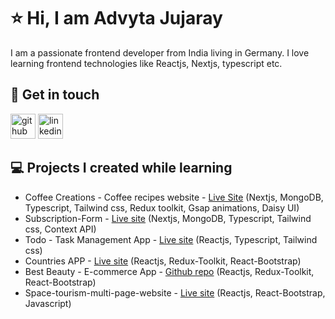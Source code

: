 # ⭐ Hi, I am Advyta Jujaray

I am a passionate frontend developer from India living in Germany.
I love learning frontend technologies like Reactjs, Nextjs, typescript etc. 

## 👋 Get in touch
[<img src='https://cdn-icons-png.flaticon.com/512/25/25231.png' alt='github' height='40'>](https://github.com/Advyta)
[<img src='https://cdn.jsdelivr.net/npm/simple-icons@3.0.1/icons/linkedin.svg' alt='linkedin' height='40'>](https://www.linkedin.com/in/advyta-jujaray/)  

## 💻 Projects I created while learning

- Coffee Creations - Coffee recipes website - [Live Site](https://coffee-creations.vercel.app/) (Nextjs, MongoDB, Typescript, Tailwind css, Redux toolkit, Gsap animations, Daisy UI)
- Subscription-Form - [Live site](https://subscription-form-sand.vercel.app/personal-info) (Nextjs, MongoDB, Typescript, Tailwind css, Context API)
- Todo - Task Management App - [Live site](https://advyta.github.io/Todo-Project/) (Reactjs, Typescript, Tailwind css)
- Countries APP - [Live site](https://advyta.github.io/React-Countries-App/) (Reactjs, Redux-Toolkit, React-Bootstrap)
- Best Beauty - E-commerce App - [Github repo](https://github.com/Advyta/Best-Beauty/tree/main/best-beauty-app) (Reactjs, Redux-Toolkit, React-Bootstrap)
- Space-tourism-multi-page-website - [Live site](https://advyta.github.io/Space-tourism-multi-page-website/#/) (Reactjs, React-Bootstrap, Javascript)
